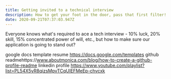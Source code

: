 ```yaml
---
title: Getting invited to a technical interview
description: How to get your foot in the door, pass that first filter!
date: 2020-09-21T07:37:03.947Z
---
```

Everyone knows what's required to ace a tech interview - 10% luck, 20% skill, 15% concentrated power of will, etc., but how to make sure our application is going to stand out?

google docs template resume
https://docs.google.com/templates
github readmehttps://www.aboutmonica.com/blog/how-to-create-a-github-profile-readme
linkedin profile
https://www.youtube.com/playlist?list=PL54X5yR8qizsMpvTCqUIEFMeEp-chvcxk